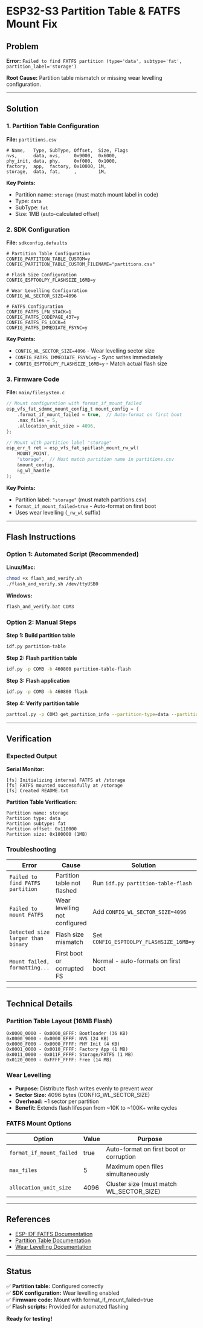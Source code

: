 # ESP32-S3 Partition Table & FATFS Mount Fix

## Problem
**Error:** `Failed to find FATFS partition (type='data', subtype='fat', partition_label='storage')`

**Root Cause:** Partition table mismatch or missing wear levelling configuration.

---

## Solution

### 1. Partition Table Configuration
**File:** `partitions.csv`

```csv
# Name,   Type, SubType, Offset,  Size, Flags
nvs,      data, nvs,     0x9000,  0x6000,
phy_init, data, phy,     0xf000,  0x1000,
factory,  app,  factory, 0x10000, 1M,
storage,  data, fat,     ,        1M,
```

**Key Points:**
- Partition name: `storage` (must match mount label in code)
- Type: `data`
- SubType: `fat`
- Size: 1MB (auto-calculated offset)

### 2. SDK Configuration
**File:** `sdkconfig.defaults`

```
# Partition Table Configuration
CONFIG_PARTITION_TABLE_CUSTOM=y
CONFIG_PARTITION_TABLE_CUSTOM_FILENAME="partitions.csv"

# Flash Size Configuration
CONFIG_ESPTOOLPY_FLASHSIZE_16MB=y

# Wear Levelling Configuration
CONFIG_WL_SECTOR_SIZE=4096

# FATFS Configuration
CONFIG_FATFS_LFN_STACK=1
CONFIG_FATFS_CODEPAGE_437=y
CONFIG_FATFS_FS_LOCK=4
CONFIG_FATFS_IMMEDIATE_FSYNC=y
```

**Key Points:**
- `CONFIG_WL_SECTOR_SIZE=4096` - Wear levelling sector size
- `CONFIG_FATFS_IMMEDIATE_FSYNC=y` - Sync writes immediately
- `CONFIG_ESPTOOLPY_FLASHSIZE_16MB=y` - Match actual flash size

### 3. Firmware Code
**File:** `main/filesystem.c`

```c
// Mount configuration with format_if_mount_failed
esp_vfs_fat_sdmmc_mount_config_t mount_config = {
    .format_if_mount_failed = true,  // Auto-format on first boot
    .max_files = 5,
    .allocation_unit_size = 4096,
};

// Mount with partition label "storage"
esp_err_t ret = esp_vfs_fat_spiflash_mount_rw_wl(
    MOUNT_POINT,
    "storage",  // Must match partition name in partitions.csv
    &mount_config,
    &g_wl_handle
);
```

**Key Points:**
- Partition label: `"storage"` (must match partitions.csv)
- `format_if_mount_failed=true` - Auto-format on first boot
- Uses wear levelling (`_rw_wl` suffix)

---

## Flash Instructions

### Option 1: Automated Script (Recommended)

**Linux/Mac:**
```bash
chmod +x flash_and_verify.sh
./flash_and_verify.sh /dev/ttyUSB0
```

**Windows:**
```cmd
flash_and_verify.bat COM3
```

### Option 2: Manual Steps

**Step 1: Build partition table**
```bash
idf.py partition-table
```

**Step 2: Flash partition table**
```bash
idf.py -p COM3 -b 460800 partition-table-flash
```

**Step 3: Flash application**
```bash
idf.py -p COM3 -b 460800 flash
```

**Step 4: Verify partition table**
```bash
parttool.py -p COM3 get_partition_info --partition-type=data --partition-subtype=fat --info=name,size,offset
```

---

## Verification

### Expected Output

**Serial Monitor:**
```
[fs] Initializing internal FATFS at /storage
[fs] FATFS mounted successfully at /storage
[fs] Created README.txt
```

**Partition Table Verification:**
```
Partition name: storage
Partition type: data
Partition subtype: fat
Partition offset: 0x110000
Partition size: 0x100000 (1MB)
```

### Troubleshooting

| Error | Cause | Solution |
|-------|-------|----------|
| `Failed to find FATFS partition` | Partition table not flashed | Run `idf.py partition-table-flash` |
| `Failed to mount FATFS` | Wear levelling not configured | Add `CONFIG_WL_SECTOR_SIZE=4096` |
| `Detected size larger than binary` | Flash size mismatch | Set `CONFIG_ESPTOOLPY_FLASHSIZE_16MB=y` |
| `Mount failed, formatting...` | First boot or corrupted FS | Normal - auto-formats on first boot |

---

## Technical Details

### Partition Table Layout (16MB Flash)

```
0x0000_0000 - 0x0000_8FFF: Bootloader (36 KB)
0x0000_9000 - 0x0000_EFFF: NVS (24 KB)
0x0000_F000 - 0x0000_FFFF: PHY Init (4 KB)
0x0001_0000 - 0x0010_FFFF: Factory App (1 MB)
0x0011_0000 - 0x011F_FFFF: Storage/FATFS (1 MB)
0x0120_0000 - 0xFFFF_FFFF: Free (14 MB)
```

### Wear Levelling

- **Purpose:** Distribute flash writes evenly to prevent wear
- **Sector Size:** 4096 bytes (CONFIG_WL_SECTOR_SIZE)
- **Overhead:** ~1 sector per partition
- **Benefit:** Extends flash lifespan from ~10K to ~100K+ write cycles

### FATFS Mount Options

| Option | Value | Purpose |
|--------|-------|---------|
| `format_if_mount_failed` | true | Auto-format on first boot or corruption |
| `max_files` | 5 | Maximum open files simultaneously |
| `allocation_unit_size` | 4096 | Cluster size (must match WL_SECTOR_SIZE) |

---

## References

- [ESP-IDF FATFS Documentation](https://docs.espressif.com/projects/esp-idf/en/latest/esp32s3/api-reference/storage/fatfs.html)
- [Partition Table Documentation](https://docs.espressif.com/projects/esp-idf/en/latest/esp32s3/api-reference/storage/partition_table.html)
- [Wear Levelling Documentation](https://docs.espressif.com/projects/esp-idf/en/latest/esp32s3/api-reference/storage/wear_levelling.html)

---

## Status

✅ **Partition table:** Configured correctly  
✅ **SDK configuration:** Wear levelling enabled  
✅ **Firmware code:** Mount with format_if_mount_failed=true  
✅ **Flash scripts:** Provided for automated flashing  

**Ready for testing!**

